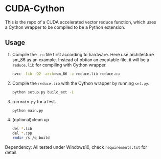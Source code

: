 # CUDA-Cython

This is the repo of a CUDA accelerated vector reduce function, which uses a Cython wrapper to be compiled to be a Python extension.

## Usage

1. Compile the `.cu` file first according to hardware. Here use architecture sm_86 as an example. Instead of obtian an excutable file, it will be a `reduce.lib` for compiling with Cython wrapper.

    ```bash
    nvcc -lib -O2 -arch=sm_86 -o reduce.lib reduce.cu
    ```

2. Compile the `reduce.lib` with the Cython wrapper by running `set.py`.
    
    ```bash
    python setup.py build_ext -i
    ```
3. run `main.py` for a test.

    ```bash
    python main.py
    ```

4. (optional)clean up

    ```bash
    del *.lib
    del *.cpp
    rmdir /s /q build
    ```

Dependency: All tested under Windows10, check `requirements.txt` for detail.